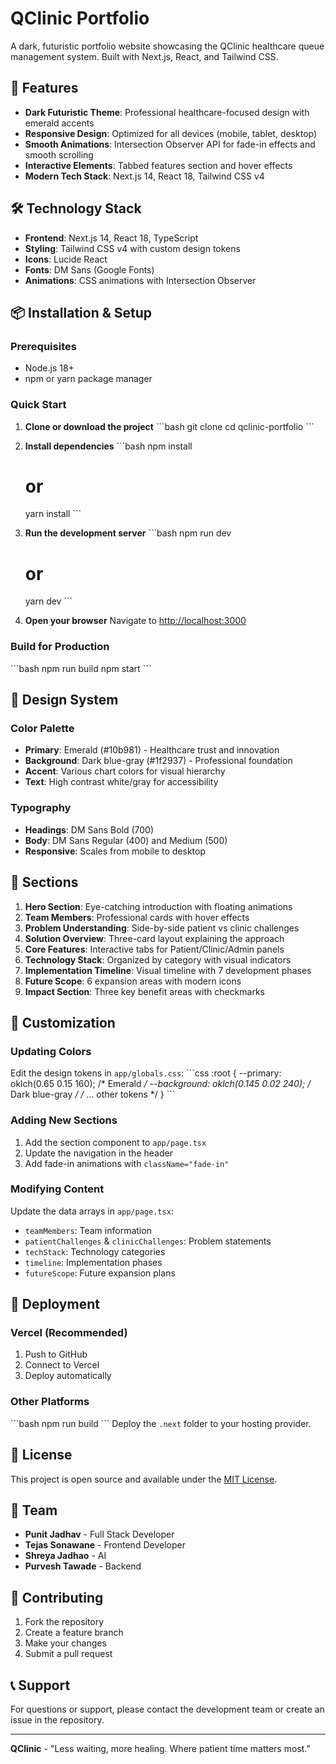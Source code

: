 # QClinic Portfolio

A dark, futuristic portfolio website showcasing the QClinic healthcare queue management system. Built with Next.js, React, and Tailwind CSS.

## 🚀 Features

- **Dark Futuristic Theme**: Professional healthcare-focused design with emerald accents
- **Responsive Design**: Optimized for all devices (mobile, tablet, desktop)
- **Smooth Animations**: Intersection Observer API for fade-in effects and smooth scrolling
- **Interactive Elements**: Tabbed features section and hover effects
- **Modern Tech Stack**: Next.js 14, React 18, Tailwind CSS v4

## 🛠️ Technology Stack

- **Frontend**: Next.js 14, React 18, TypeScript
- **Styling**: Tailwind CSS v4 with custom design tokens
- **Icons**: Lucide React
- **Fonts**: DM Sans (Google Fonts)
- **Animations**: CSS animations with Intersection Observer

## 📦 Installation & Setup

### Prerequisites

- Node.js 18+ 
- npm or yarn package manager

### Quick Start

1. **Clone or download the project**
   \`\`\`bash
   git clone <repository-url>
   cd qclinic-portfolio
   \`\`\`

2. **Install dependencies**
   \`\`\`bash
   npm install
   # or
   yarn install
   \`\`\`

3. **Run the development server**
   \`\`\`bash
   npm run dev
   # or
   yarn dev
   \`\`\`

4. **Open your browser**
   Navigate to [http://localhost:3000](http://localhost:3000)

### Build for Production

\`\`\`bash
npm run build
npm start
\`\`\`

## 🎨 Design System

### Color Palette
- **Primary**: Emerald (#10b981) - Healthcare trust and innovation
- **Background**: Dark blue-gray (#1f2937) - Professional foundation
- **Accent**: Various chart colors for visual hierarchy
- **Text**: High contrast white/gray for accessibility

### Typography
- **Headings**: DM Sans Bold (700)
- **Body**: DM Sans Regular (400) and Medium (500)
- **Responsive**: Scales from mobile to desktop

## 📱 Sections

1. **Hero Section**: Eye-catching introduction with floating animations
2. **Team Members**: Professional cards with hover effects
3. **Problem Understanding**: Side-by-side patient vs clinic challenges
4. **Solution Overview**: Three-card layout explaining the approach
5. **Core Features**: Interactive tabs for Patient/Clinic/Admin panels
6. **Technology Stack**: Organized by category with visual indicators
7. **Implementation Timeline**: Visual timeline with 7 development phases
8. **Future Scope**: 6 expansion areas with modern icons
9. **Impact Section**: Three key benefit areas with checkmarks

## 🔧 Customization

### Updating Colors
Edit the design tokens in `app/globals.css`:
\`\`\`css
:root {
  --primary: oklch(0.65 0.15 160); /* Emerald */
  --background: oklch(0.145 0.02 240); /* Dark blue-gray */
  /* ... other tokens */
}
\`\`\`

### Adding New Sections
1. Add the section component to `app/page.tsx`
2. Update the navigation in the header
3. Add fade-in animations with `className="fade-in"`

### Modifying Content
Update the data arrays in `app/page.tsx`:
- `teamMembers`: Team information
- `patientChallenges` & `clinicChallenges`: Problem statements
- `techStack`: Technology categories
- `timeline`: Implementation phases
- `futureScope`: Future expansion plans

## 🚀 Deployment

### Vercel (Recommended)
1. Push to GitHub
2. Connect to Vercel
3. Deploy automatically

### Other Platforms
\`\`\`bash
npm run build
\`\`\`
Deploy the `.next` folder to your hosting provider.

## 📄 License

This project is open source and available under the [MIT License](LICENSE).

## 👥 Team

- **Punit Jadhav** - Full Stack Developer
- **Tejas Sonawane** - Frontend Developer  
- **Shreya Jadhao** - AI
- **Purvesh Tawade** - Backend

## 🤝 Contributing

1. Fork the repository
2. Create a feature branch
3. Make your changes
4. Submit a pull request

## 📞 Support

For questions or support, please contact the development team or create an issue in the repository.

---

**QClinic** - "Less waiting, more healing. Where patient time matters most."
